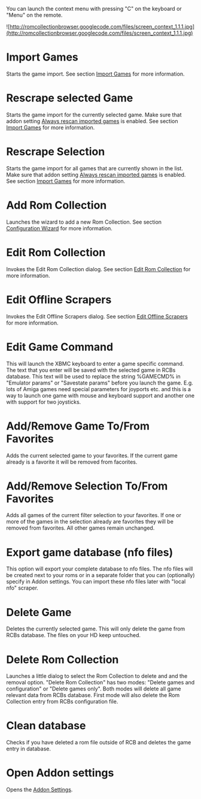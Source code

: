 

You can launch the context menu with pressing "C" on the keyboard or "Menu" on the remote.

![http://romcollectionbrowser.googlecode.com/files/screen_context_1.1.1.jpg](http://romcollectionbrowser.googlecode.com/files/screen_context_1.1.1.jpg)

# Import Games #
Starts the game import. See section [Import Games](ImportGames.md) for more information.

# Rescrape selected Game #
Starts the game import for the currently selected game. Make sure that addon setting [Always rescan imported games](AddonSettingsImportGames#Always_rescan_imported_games.md) is enabled. See section [Import Games](ImportGames.md) for more information.

# Rescrape Selection #
Starts the game import for all games that are currently shown in the list. Make sure that addon setting [Always rescan imported games](AddonSettingsImportGames#Always_rescan_imported_games.md) is enabled. See section [Import Games](ImportGames.md) for more information.

# Add Rom Collection #
Launches the wizard to add a new Rom Collection. See section [Configuration Wizard](ConfigurationWizard.md) for more information.

# Edit Rom Collection #
Invokes the Edit Rom Collection dialog. See section [Edit Rom Collection](EditRomCollection.md) for more information.

# Edit Offline Scrapers #
Invokes the Edit Offline Scrapers dialog. See section [Edit Offline Scrapers](EditOfflineScrapers.md) for more information.

# Edit Game Command #
This will launch the XBMC keyboard to enter a game specific command. The text that you enter will be saved with the selected game in RCBs database. This text will be used to replace the string %GAMECMD% in "Emulator params" or "Savestate params" before you launch the game. E.g. lots of Amiga games need special parameters for joyports etc. and this is a way to launch one game with mouse and keyboard support and another one with support for two joysticks.

# Add/Remove Game To/From Favorites #
Adds the current selected game to your favorites. If the current game already is a favorite it will be removed from facorites.

# Add/Remove Selection To/From Favorites #
Adds all games of the current filter selection to your favorites. If one or more of the games in the selection already are favorites they will be removed from favorites. All other games remain unchanged.

# Export game database (nfo files) #
This option will export your complete database to nfo files. The nfo files will be created next to your roms or in a separate folder that you can (optionally) specify in Addon settings. You can import these nfo files later with "local nfo" scraper.

# Delete Game #
Deletes the currently selected game. This will only delete the game from RCBs database. The files on your HD keep untouched.

# Delete Rom Collection #
Launches a little dialog to select the Rom Collection to delete and and the removal option. "Delete Rom Collection" has two modes: "Delete games and configuration" or "Delete games only". Both modes will delete all game relevant data from RCBs database. First mode will also delete the Rom Collection entry from RCBs configuration file.

# Clean database #
Checks if you have deleted a rom file outside of RCB and deletes the game entry in database.

# Open Addon settings #
Opens the [Addon Settings](AddonSettings.md).